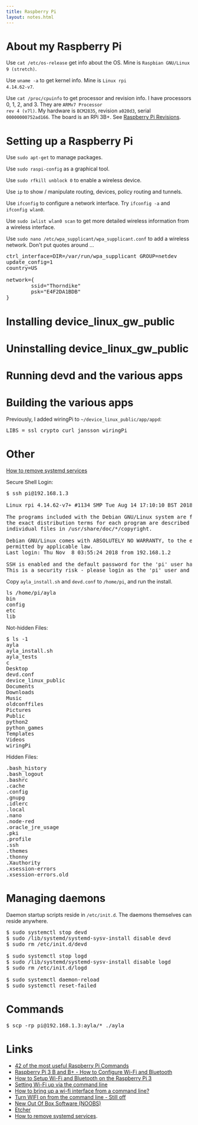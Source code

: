 ```yaml
---
title: Raspberry Pi
layout: notes.html
---
```


# About my Raspberry Pi

Use <code>cat /etc/os-release</code> get info about the OS. Mine is <code>Raspbian GNU/Linux 9 (stretch)</code>.

Use <code>uname -a</code> to get kernel info. Mine is <code>Linux rpi 4.14.62-v7</code>.

Use <code>cat /proc/cpuinfo</code> to get processor and revision info. I have processors 0, 1, 2, and 3. They are <code>ARMv7 Processor rev 4 (v7l)</code>. My hardware is <code>BCM2835</code>, revision <code>a020d3</code>, serial <code>00000000752ad166</code>. The board is an RPi 3B+. See [Raspberry Pi Revisions](https://www.raspberrypi.org/documentation/hardware/raspberrypi/revision-codes/README.md).

# Setting up a Raspberry Pi

Use <code>sudo apt-get</code> to manage packages.

Use <code>sudo raspi-config</code> as a graphical tool.

Use <code>sudo rfkill unblock 0</code> to enable a wireless device.

Use <code>ip</code> to show / manipulate routing, devices, policy routing and tunnels.

Use <code>ifconfig</code> to configure a network interface. Try <code>ifconfig -a</code> and <code>ifconfig wlan0</code>.

Use <code>sudo iwlist wlan0 scan</code> to get more detailed wireless information from a wireless interface.

Use <code>sudo nano /etc/wpa_supplicant/wpa_supplicant.conf</code> to add a wireless network. Don't put quotes around ...

<pre class="light">
ctrl_interface=DIR=/var/run/wpa_supplicant GROUP=netdev
update_config=1
country=US

network={
        ssid="Thorndike"
        psk="E4F2DA1BDB"
}
</pre>

# Installing device_linux_gw_public

# Uninstalling device_linux_gw_public

# Running devd and the various apps

# Building the various apps

Previously, I added wiringPi to <code>&#126;/device_linux_public/app/appd</code>:

<pre class="light">
LIBS = ssl crypto curl jansson wiringPi
</pre>

# Other

[How to remove systemd services](https://superuser.com/questions/513159/how-to-remove-systemd-services)

Secure Shell Login:

<pre class="light">
$ ssh pi@192.168.1.3

Linux rpi 4.14.62-v7+ #1134 SMP Tue Aug 14 17:10:10 BST 2018 armv7l

The programs included with the Debian GNU/Linux system are free software;
the exact distribution terms for each program are described in the
individual files in /usr/share/doc/*/copyright.

Debian GNU/Linux comes with ABSOLUTELY NO WARRANTY, to the extent
permitted by applicable law.
Last login: Thu Nov  8 03:55:24 2018 from 192.168.1.2

SSH is enabled and the default password for the 'pi' user has not been changed.
This is a security risk - please login as the 'pi' user and type 'passwd' to set a new password.
</pre>

Copy <code>ayla_install.sh</code> and <code>devd.conf</code> to <code>/home/pi</code>, and run the install.





<pre class="light">
ls /home/pi/ayla
bin
config
etc
lib
</pre>


Not-hidden Files:

<pre class="light">
$ ls -1
ayla
ayla_install.sh
ayla_tests
c
Desktop
devd.conf
device_linux_public
Documents
Downloads
Music
oldconffiles
Pictures
Public
python2
python_games
Templates
Videos
wiringPi
</pre>

Hidden Files:

<pre class="light">
.bash_history
.bash_logout
.bashrc
.cache
.config
.gnupg
.idlerc
.local
.nano
.node-red
.oracle_jre_usage
.pki
.profile
.ssh
.themes
.thonny
.Xauthority
.xsession-errors
.xsession-errors.old
</pre>

# Managing daemons

Daemon startup scripts reside in <code>/etc/init.d</code>. The daemons themselves can reside anywhere.

<pre class="light">
$ sudo systemctl stop devd
$ sudo /lib/systemd/systemd-sysv-install disable devd
$ sudo rm /etc/init.d/devd

$ sudo systemctl stop logd
$ sudo /lib/systemd/systemd-sysv-install disable logd
$ sudo rm /etc/init.d/logd

$ sudo systemctl daemon-reload
$ sudo systemctl reset-failed
</pre>

# Commands

<pre class="light">
$ scp -rp pi@192.168.1.3:ayla/* ./ayla
</pre>

# Links

* [42 of the most useful Raspberry Pi Commands](http://www.circuitbasics.com/useful-raspberry-pi-commands/)
* [Raspberry Pi 3 B and B+ - How to Configure Wi-Fi and Bluetooth](https://www.digikey.com/en/maker/blogs/raspberry-pi-3---how-to-connect-wi-fi-and-bluetooth)
* [How to Setup Wi-Fi and Bluetooth on the Raspberry Pi 3](https://www.makeuseof.com/tag/setup-wi-fi-bluetooth-raspberry-pi-3/)
* [Setting Wi-Fi up via the command line](https://www.raspberrypi.org/documentation/configuration/wireless/wireless-cli.md)
* [How to bring up a wi-fi interface from a command line?](https://unix.stackexchange.com/questions/90778/how-to-bring-up-a-wi-fi-interface-from-a-command-line)
* [Turn WIFI on from the command line - Still off](https://lb.raspberrypi.org/forums/viewtopic.php?t=206223)
* [New Out Of Box Software (NOOBS)](https://www.raspberrypi.org/documentation/installation/noobs.md)
* [Etcher](https://www.balena.io/etcher/)
* [How to remove systemd services](https://www.raspberrypi.org/documentation/).
